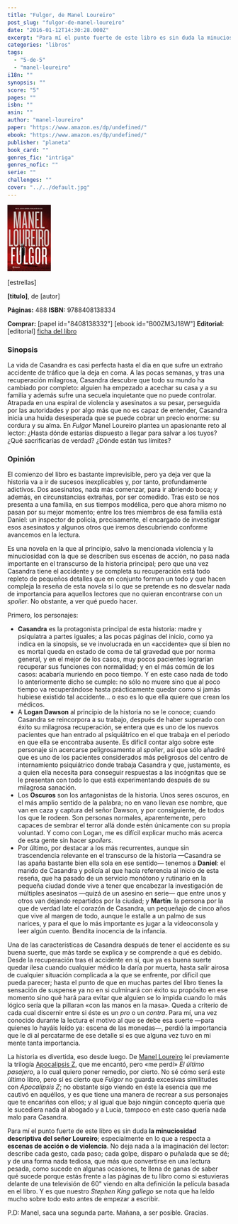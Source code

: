 ```yaml
---
title: "Fulgor, de Manel Loureiro"
post_slug: "fulgor-de-manel-loureiro"
date: "2016-01-12T14:30:28.000Z"
excerpt: "Para mí el punto fuerte de este libro es sin duda la minuciosidad descriptiva del señor Loureiro; especialmente en lo que a respecta a escenas de acción o de violencia. Me ha gustado mucho y quiero una segunda parte. Y la quiero ya."
categories: "libros"
tags: 
  - "5-de-5"
  - "manel-loureiro"
i18n: ""
synopsis: ""
score: "5"
pages: ""
isbn: ""
asin: ""
author: "manel-loureiro"
paper: "https://www.amazon.es/dp/undefined/"
ebook: "https://www.amazon.es/dp/undefined/"
publisher: "planeta"
book_card: ""
genres_fic: "intriga"
genres_nofic: ""
serie: ""
challenges: ""
cover: "../../default.jpg"
---
```


![[titulo-foto]](images/fulgor-p.jpg)

\[estrellas\]

**\[titulo\]**, de \[autor\]

**Páginas:** 488 **ISBN:** 9788408138334

**Comprar:** \[papel id="8408138332"\] \[ebook id="B00ZM3J18W"\] **Editorial:** \[editorial\] [ficha del libro](http://www.planetadelibros.com/fulgor-libro-192034.html)

### Sinopsis

La vida de Casandra es casi perfecta hasta el día en que sufre un extraño accidente de tráfico que la deja en coma. A las pocas semanas, y tras una recuperación milagrosa, Casandra descubre que todo su mundo ha cambiado por completo: alguien ha empezado a acechar su casa y a su familia y además sufre una secuela inquietante que no puede controlar. Atrapada en una espiral de violencia y asesinatos a su pesar, perseguida por las autoridades y por algo más que no es capaz de entender, Casandra inicia una huida desesperada que se puede cobrar un precio enorme: su cordura y su alma. En _Fulgor_ Manel Loureiro plantea un apasionante reto al lector: ¿Hasta dónde estarías dispuesto a llegar para salvar a los tuyos? ¿Qué sacrificarías de verdad? ¿Dónde están tus límites?

### Opinión

El comienzo del libro es bastante imprevisible, pero ya deja ver que la historia va a ir de sucesos inexplicables y, por tanto, profundamente adictivos. Dos asesinatos, nada más comenzar, para ir abriendo boca; y además, en circunstancias extrañas, por ser comedido. Tras esto se nos presenta a una familia, en sus tiempos modélica, pero que ahora mismo no pasan por su mejor momento; entre los tres miembros de esa familia está Daniel: un inspector de policía, precisamente, el encargado de investigar esos asesinatos y algunos otros que iremos descubriendo conforme avancemos en la lectura.

Es una novela en la que al principio, salvo la mencionada violencia y la minuciosidad con la que se describen sus escenas de acción, no pasa nada importante en el transcurso de la historia principal; pero que una vez Casandra tiene el accidente y se completa su recuperación está todo repleto de pequeños detalles que en conjunto forman un todo y que hacen compleja la reseña de esta novela si lo que se pretende es no desvelar nada de importancia para aquellos lectores que no quieran encontrarse con un _spoiler_. No obstante, a ver qué puedo hacer.

Primero, los personajes:

- **Casandra** es la protagonista principal de esta historia: madre y psiquiatra a partes iguales; a las pocas páginas del inicio, como ya indica en la sinopsis, se ve involucrada en un «accidente» que si bien no es mortal queda en estado de coma de tal gravedad que por norma general, y en el mejor de los casos, muy pocos pacientes lograrían recuperar sus funciones con normalidad; y en el más común de los casos: acabaría muriendo en poco tiempo. Y en este caso nada de todo lo anteriormente dicho se cumple: no sólo no muere sino que al poco tiempo va recuperándose hasta prácticamente quedar como si jamás hubiese existido tal accidente… o eso es lo que ella quiere que crean los médicos.
- A **Logan Dawson** al principio de la historia no se le conoce; cuando Casandra se reincorpora a su trabajo, después de haber superado con éxito su milagrosa recuperación, se entera que es uno de los nuevos pacientes que han entrado al psiquiátrico en el que trabaja en el periodo en que ella se encontraba ausente. Es difícil contar algo sobre este personaje sin acercarse peligrosamente al _spoiler_, así que sólo añadiré que es uno de los pacientes considerados más peligrosos del centro de internamiento psiquiátrico donde trabaja Casandra y que, justamente, es a quien ella necesita para conseguir respuestas a las incógnitas que se le presentan con todo lo que está experimentando después de su milagrosa sanación.
- Los **Oscuros** son los antagonistas de la historia. Unos seres oscuros, en el más amplio sentido de la palabra; no en vano llevan ese nombre, que van en caza y captura del señor Dawson, y por consiguiente, de todos los que le rodeen. Son personas normales, aparentemente, pero capaces de sembrar el terror allá donde estén únicamente con su propia voluntad. Y como con Logan, me es difícil explicar mucho más acerca de esta gente sin hacer _spoilers_.
- Por último, por destacar a los más recurrentes, aunque sin trascendencia relevante en el transcurso de la historia —Casandra se las apaña bastante bien ella sola en ese sentido— tenemos a **Daniel**: el marido de Casandra y policía al que hacía referencia al inicio de esta reseña, que ha pasado de un servicio monótono y rutinario en la pequeña ciudad donde vive a tener que encabezar la investigación de múltiples asesinatos —quizá de un asesino en serie— que entre unos y otros van dejando repartidos por la ciudad; y **Martín**: la persona por la que de verdad late el corazón de Casandra, un pequeñajo de cinco años que vive al margen de todo, aunque le estalle a un palmo de sus narices, y para el que lo más importante es jugar a la videoconsola y leer algún cuento. Bendita inocencia de la infancia.

Una de las características de Casandra después de tener el accidente es su buena suerte, que más tarde se explica y se comprende a qué es debido. Desde la recuperación tras el accidente en sí, que ya es buena suerte quedar ilesa cuando cualquier médico la daría por muerta, hasta salir airosa de cualquier situación complicada a la que se enfrente, por difícil que pueda parecer; hasta el punto de que en muchas partes del libro tienes la sensación de suspense ya no en si culminará con éxito su propósito en ese momento sino qué hará para evitar que alguien se lo impida cuando lo más lógico sería que la pillaran «con las manos en la masa». Queda a criterio de cada cual discernir entre si éste es un _pro_ o un _contra_. Para mí, una vez conocido durante la lectura el motivo al que se debe esa suerte —para quienes lo hayáis leído ya: escena de las monedas—, perdió la importancia que le di al percatarme de ese detalle si es que alguna vez tuvo en mi mente tanta importancia.

La historia es divertida, eso desde luego. De [Manel Loureiro](http://fjp.es/autor/manel-loureiro/) leí previamente la trilogía [Apocalipsis Z](http://fjp.es/coleccion/apocalipsis-z/), que me encantó, pero «me perdí» _El último pasajero_, a lo cual quiero poner remedio, por cierto. No sé cómo será este último libro, pero sí es cierto que _Fulgor_ no guarda excesivas similitudes con _Apocalipsis Z_; no obstante sigo viendo en éste la esencia que me cautivó en aquéllos, y es que tiene una manera de recrear a sus personajes que te encariñas con ellos; y al igual que bajo ningún concepto quería que le sucediera nada al abogado y a Lucía, tampoco en este caso quería nada malo para Casandra.

Para mí el punto fuerte de este libro es sin duda **la minuciosidad descriptiva del señor Loureiro**; especialmente en lo que a respecta a **escenas de acción o de violencia**. No deja nada a la imaginación del lector: describe cada gesto, cada paso; cada golpe, disparo o puñalada que se dé; y de una forma nada tediosa, que más que convertirse en una lectura pesada, como sucede en algunas ocasiones, te llena de ganas de saber qué sucede porque estás frente a las páginas de tu libro como si estuvieras delante de una televisión de 60" viendo en alta definición la película basada en el libro. Y es que nuestro _Stephen King gallego_ se nota que ha leído mucho sobre todo esto antes de empezar a escribir.

P.D: Manel, saca una segunda parte. Mañana, a ser posible. Gracias.
